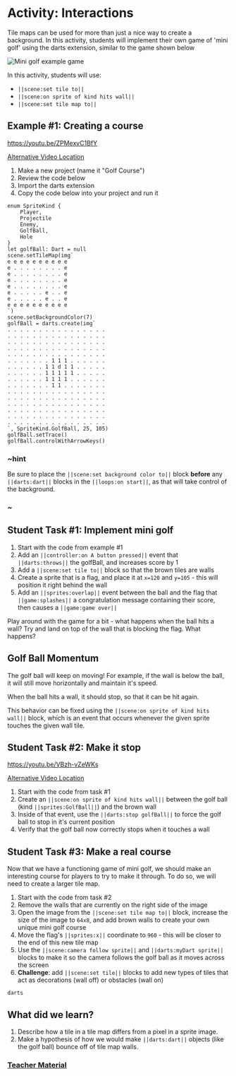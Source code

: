 # Activity: Interactions

Tile maps can be used for more than just a nice way to create a background. In this activity, students will implement their own game of 'mini golf' using the darts extension, similar to the game shown below

![Mini golf example game](/static/courses/csintro2/tilemap/mini-golf.gif)

In this activity, students will use: 
* ``||scene:set tile to||``
* ``||scene:on sprite of kind hits wall||``
* ``||scene:set tile map to||``

## Example #1: Creating a course

https://youtu.be/ZPMexvC1BfY 

[Alternative Video Location](https://aka.ms/40544a-tilemap-golf )

1. Make a new project (name it "Golf Course")
2. Review the code below
3. Import the darts extension
4. Copy the code below into your project and run it

```blocks
enum SpriteKind {
    Player,
    Projectile
    Enemy,
    GolfBall,
    Hole
}
let golfBall: Dart = null
scene.setTileMap(img`
e e e e e e e e e e 
e . . . . . . . . e 
e . . . . . . . . e 
e . . . . . . . . e 
e . . . . . . . . e 
e . . . . . e . . e 
e . . . . . e . . e 
e e e e e e e e e e 
`)
scene.setBackgroundColor(7)
golfBall = darts.create(img`
. . . . . . . . . . . . . . . . 
. . . . . . . . . . . . . . . . 
. . . . . . . . . . . . . . . . 
. . . . . . . . . . . . . . . . 
. . . . . . . . . . . . . . . . 
. . . . . . . 1 1 1 . . . . . . 
. . . . . . 1 1 d 1 1 . . . . . 
. . . . . . 1 1 1 1 1 . . . . . 
. . . . . . 1 1 1 1 . . . . . . 
. . . . . . . 1 1 . . . . . . . 
. . . . . . . . . . . . . . . . 
. . . . . . . . . . . . . . . . 
. . . . . . . . . . . . . . . . 
. . . . . . . . . . . . . . . . 
. . . . . . . . . . . . . . . . 
. . . . . . . . . . . . . . . . 
`, SpriteKind.GolfBall, 25, 105)
golfBall.setTrace()
golfBall.controlWithArrowKeys()
```

### ~hint

Be sure to place the ``||scene:set background color to||`` block **before** any ``||darts:dart||`` blocks in the ``||loops:on start||``, as that will take control of the background.

### ~

## Student Task #1: Implement mini golf

1. Start with the code from example #1
2. Add an ``||controller:on A button pressed||`` event that ``||darts:throws||`` the golfBall, and increases score by 1
3. Add a ``||scene:set tile to||`` block so that the brown tiles are walls
4. Create a sprite that is a flag, and place it at `x=120` and `y=105` - this will position it right behind the wall
5. Add an ``||sprites:overlap||`` event between the ball and the flag that ``||game:splashes||`` a congratulation message containing their score, then causes a ``||game:game over||``

Play around with the game for a bit - what happens when the ball hits a wall? Try and land on top of the wall that is blocking the flag. What happens?

## Golf Ball Momentum

The golf ball will keep on moving! For example, if the wall is below the ball, it will still move horizontally and maintain it's speed. 

When the ball hits a wall, it should stop, so that it can be hit again.

This behavior can be fixed using the ``||scene:on sprite of kind hits wall||`` block, which is an event that occurs whenever the given sprite touches the given wall tile.

## Student Task #2: Make it stop

https://youtu.be/VBzh-vZeWKs 

[Alternative Video Location](https://aka.ms/40544a-tilemap-longgolf)

1. Start with the code from task #1
2. Create an ``||scene:on sprite of kind hits wall||`` between the golf ball (kind ``||sprites:GolfBall||``) and the brown wall
3. Inside of that event, use the ``||darts:stop golfBall||`` to force the golf ball to stop in it's current position
4. Verify that the golf ball now correctly stops when it touches a wall

## Student Task #3: Make a real course

Now that we have a functioning game of mini golf, we should make an interesting course for players to try to make it through. To do so, we will need to create a larger tile map.

1. Start with the code from task #2
2. Remove the walls that are currently on the right side of the image
3. Open the image from the ``||scene:set tile map to||`` block, increase the size of the image to `64x8`, and add brown walls to create your own unique mini golf course
4. Move the flag's ``||sprites:x||`` coordinate to `960` - this will be closer to the end of this new tile map
5. Use the ``||scene:camera follow sprite||`` and ``||darts:myDart sprite||`` blocks to make it so the camera follows the golf ball as it moves across the screen
6. **Challenge**: add ``||scene:set tile||`` blocks to add new types of tiles that act as decorations (wall off) or obstacles (wall on)

```package
darts
```

## What did we learn? 

1. Describe how a tile in a tile map differs from a pixel in a sprite image.
2. Make a hypothesis of how we would make ``||darts:dart||`` objects (like the golf ball) bounce off of tile map walls.

### [Teacher Material](/courses/csintro2/about/teachers)
